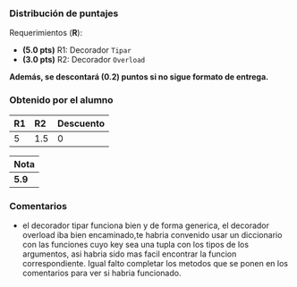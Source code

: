 ﻿### Distribución de puntajes

Requerimientos (**R**):

* **(5.0 pts)** R1: Decorador `Tipar`
* **(3.0 pts)** R2: Decorador `Overload`

**Además, se descontará (0.2) puntos si no sigue formato de entrega.**

### Obtenido por el alumno
| R1 | R2 | Descuento |
|:---|:---|:----------|
| 5 | 1.5 | 0 |

| Nota |
|:-----|
| **5.9** |

### Comentarios

* el decorador tipar funciona bien y de forma generica, el decorador overload iba bien encaminado,te habria convenido
usar un diccionario con las funciones cuyo key sea una tupla con los tipos de los argumentos, asi habria sido mas
facil encontrar la funcion correspondiente. Igual falto completar los metodos que se ponen en los comentarios para
ver si habria funcionado.
